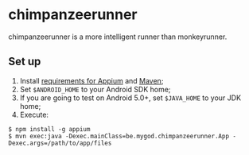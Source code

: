 # chimpanzeerunner

chimpanzeerunner is a more intelligent runner than monkeyrunner.

## Set up

1. Install [requirements for Appium](http://appium.io/slate/en/master/?java#requirements) and
   [Maven](https://maven.apache.org/);
2. Set `$ANDROID_HOME` to your Android SDK home;
3. If you are going to test on Android 5.0+, set `$JAVA_HOME` to your JDK home;
4. Execute:
```
$ npm install -g appium
$ mvn exec:java -Dexec.mainClass=be.mygod.chimpanzeerunner.App -Dexec.args=/path/to/app/files
```
